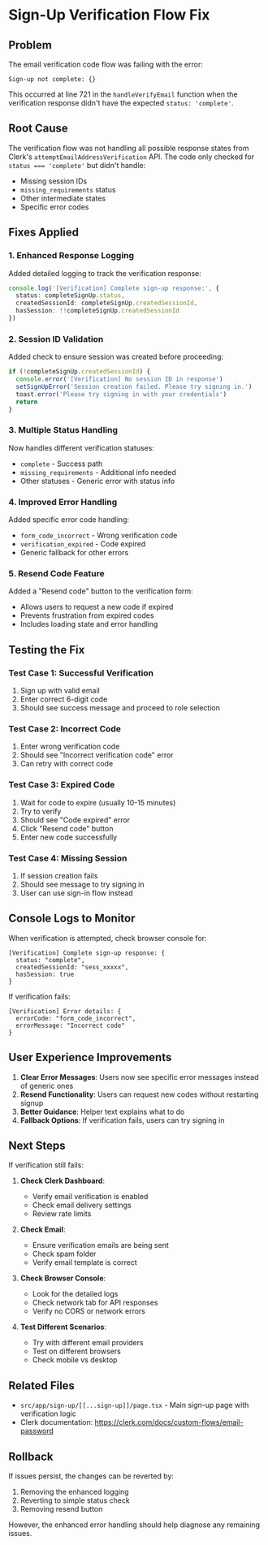 # Sign-Up Verification Flow Fix

## Problem
The email verification code flow was failing with the error:
```
Sign-up not complete: {}
```

This occurred at line 721 in the `handleVerifyEmail` function when the verification response didn't have the expected `status: 'complete'`.

## Root Cause
The verification flow was not handling all possible response states from Clerk's `attemptEmailAddressVerification` API. The code only checked for `status === 'complete'` but didn't handle:
- Missing session IDs
- `missing_requirements` status
- Other intermediate states
- Specific error codes

## Fixes Applied

### 1. Enhanced Response Logging
Added detailed logging to track the verification response:
```typescript
console.log('[Verification] Complete sign-up response:', {
  status: completeSignUp.status,
  createdSessionId: completeSignUp.createdSessionId,
  hasSession: !!completeSignUp.createdSessionId
})
```

### 2. Session ID Validation
Added check to ensure session was created before proceeding:
```typescript
if (!completeSignUp.createdSessionId) {
  console.error('[Verification] No session ID in response')
  setSignUpError('Session creation failed. Please try signing in.')
  toast.error('Please try signing in with your credentials')
  return
}
```

### 3. Multiple Status Handling
Now handles different verification statuses:
- `complete` - Success path
- `missing_requirements` - Additional info needed
- Other statuses - Generic error with status info

### 4. Improved Error Handling
Added specific error code handling:
- `form_code_incorrect` - Wrong verification code
- `verification_expired` - Code expired
- Generic fallback for other errors

### 5. Resend Code Feature
Added a "Resend code" button to the verification form:
- Allows users to request a new code if expired
- Prevents frustration from expired codes
- Includes loading state and error handling

## Testing the Fix

### Test Case 1: Successful Verification
1. Sign up with valid email
2. Enter correct 6-digit code
3. Should see success message and proceed to role selection

### Test Case 2: Incorrect Code
1. Enter wrong verification code
2. Should see "Incorrect verification code" error
3. Can retry with correct code

### Test Case 3: Expired Code
1. Wait for code to expire (usually 10-15 minutes)
2. Try to verify
3. Should see "Code expired" error
4. Click "Resend code" button
5. Enter new code successfully

### Test Case 4: Missing Session
1. If session creation fails
2. Should see message to try signing in
3. User can use sign-in flow instead

## Console Logs to Monitor

When verification is attempted, check browser console for:

```
[Verification] Complete sign-up response: {
  status: "complete",
  createdSessionId: "sess_xxxxx",
  hasSession: true
}
```

If verification fails:
```
[Verification] Error details: {
  errorCode: "form_code_incorrect",
  errorMessage: "Incorrect code"
}
```

## User Experience Improvements

1. **Clear Error Messages**: Users now see specific error messages instead of generic ones
2. **Resend Functionality**: Users can request new codes without restarting signup
3. **Better Guidance**: Helper text explains what to do
4. **Fallback Options**: If verification fails, users can try signing in

## Next Steps

If verification still fails:

1. **Check Clerk Dashboard**:
   - Verify email verification is enabled
   - Check email delivery settings
   - Review rate limits

2. **Check Email**:
   - Ensure verification emails are being sent
   - Check spam folder
   - Verify email template is correct

3. **Check Browser Console**:
   - Look for the detailed logs
   - Check network tab for API responses
   - Verify no CORS or network errors

4. **Test Different Scenarios**:
   - Try with different email providers
   - Test on different browsers
   - Check mobile vs desktop

## Related Files
- `src/app/sign-up/[[...sign-up]]/page.tsx` - Main sign-up page with verification logic
- Clerk documentation: https://clerk.com/docs/custom-flows/email-password

## Rollback
If issues persist, the changes can be reverted by:
1. Removing the enhanced logging
2. Reverting to simple status check
3. Removing resend button

However, the enhanced error handling should help diagnose any remaining issues.
